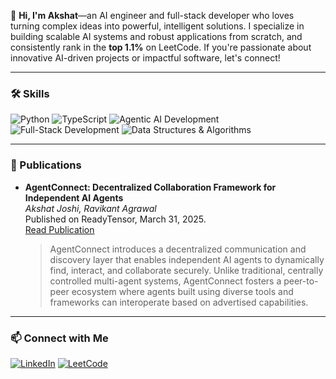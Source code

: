 👋 **Hi, I'm Akshat**—an AI engineer and full-stack developer who loves turning complex ideas into powerful, intelligent solutions. I specialize in building scalable AI systems and robust applications from scratch, and consistently rank in the **top 1.1%** on LeetCode. If you're passionate about innovative AI-driven projects or impactful software, let's connect!

---

### 🛠️ Skills

![Python](https://img.shields.io/badge/Python-Expert-blue?logo=python&logoColor=white)
![TypeScript](https://img.shields.io/badge/TypeScript-Proficient-yellow?logo=typescript&logoColor=white)
![Agentic AI Development](https://img.shields.io/badge/Agentic%20AI%20Development-Innovative-purple)
![Full-Stack Development](https://img.shields.io/badge/Full--Stack%20Development-Proficient-orange?logo=javascript&logoColor=white)
![Data Structures & Algorithms](https://img.shields.io/badge/Data%20Structures%20and%20Algorithms-Expert-green)

---

### 🔬 Publications

- **AgentConnect: Decentralized Collaboration Framework for Independent AI Agents**  
  *Akshat Joshi, Ravikant Agrawal*  
  Published on ReadyTensor, March 31, 2025.  
  [Read Publication](https://app.readytensor.ai/publications/agentconnect-decentralized-collaboration-framework-for-independent-ai-agents-RLFuglEDiwwS) 

  > AgentConnect introduces a decentralized communication and discovery layer that enables independent AI agents to dynamically find, interact, and collaborate securely. Unlike traditional, centrally controlled multi-agent systems, AgentConnect fosters a peer-to-peer ecosystem where agents built using diverse tools and frameworks can interoperate based on advertised capabilities.

---

### 📫 Connect with Me

[![LinkedIn](https://img.shields.io/badge/LinkedIn-Akshat%20Joshi-blue?logo=linkedin)](https://www.linkedin.com/in/akkijoshi0511/) 
[![LeetCode](https://img.shields.io/badge/LeetCode-AKKI0511-orange?logo=leetcode)](https://leetcode.com/u/AKKI0511/)  

<!--

![Python](https://img.shields.io/badge/Python-Expert-blue)
![Django](https://img.shields.io/badge/Django-Intermediate-green)
![React](https://img.shields.io/badge/React-Intermediate-blue)
![LeetCode](https://img.shields.io/badge/LeetCode-Top%207%25-orange)

![Akshat's GitHub stats](https://github-readme-stats.vercel.app/api?username=AKKI0511&show_icons=true&theme=radical)

![Top Languages](https://github-readme-stats.vercel.app/api/top-langs/?username=AKKI0511&layout=compact&theme=radical)

**AKKI0511/AKKI0511** is a ✨ _special_ ✨ repository because its `README.md` (this file) appears on your GitHub profile.

Here are some ideas to get you started:

- 🔭 I’m currently working on ...
- 🌱 I’m currently learning ...
- 👯 I’m looking to collaborate on ...
- 🤔 I’m looking for help with ...
- 💬 Ask me about ...
- 📫 How to reach me: ...
- 😄 Pronouns: ...
- ⚡ Fun fact: ...
-->
